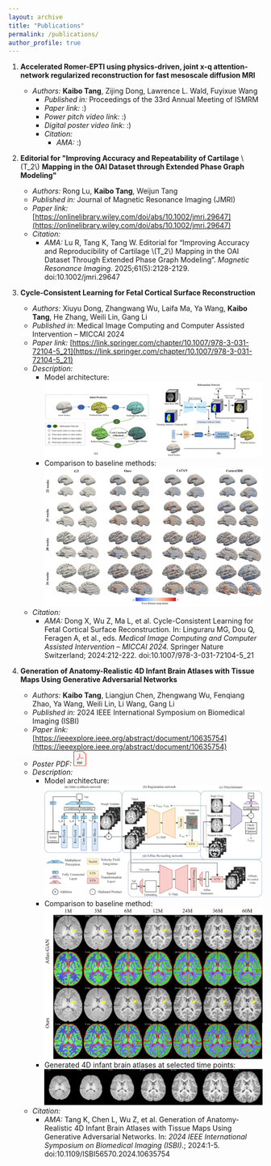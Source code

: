 ```yaml
---
layout: archive
title: "Publications"
permalink: /publications/
author_profile: true
---
```


1. **Accelerated Romer-EPTI using physics-driven, joint x-q attention-network regularized reconstruction for fast mesoscale diffusion MRI**
   * *Authors:* **Kaibo Tang**, Zijing Dong, Lawrence L. Wald, Fuyixue Wang 
       * *Published in:* Proceedings of the 33rd Annual Meeting of ISMRM
       * *Paper link:* :)
       * *Power pitch video link:* :)
       * *Digital poster video link:* :)
       * *Citation:* 
         * *AMA:* :)

2. **Editorial for "Improving Accuracy and Repeatability of Cartilage** \\(T_2\\) **Mapping in the OAI Dataset through Extended Phase Graph Modeling"**
   * *Authors:* Rong Lu, **Kaibo Tang**, Weijun Tang
    * *Published in:* Journal of Magnetic Resonance Imaging (JMRI)
    * *Paper link:* [https://onlinelibrary.wiley.com/doi/abs/10.1002/jmri.29647](https://onlinelibrary.wiley.com/doi/abs/10.1002/jmri.29647)
    * *Citation:* 
      * *AMA:* Lu R, Tang K, Tang W. Editorial for “Improving Accuracy and Reproducibility of Cartilage \\(T_2\\) Mapping in the OAI Dataset Through Extended Phase Graph Modeling”. *Magnetic Resonance Imaging.* 2025;61(5):2128-2129. doi:10.1002/jmri.29647

3. **Cycle-Consistent Learning for Fetal Cortical Surface Reconstruction**
   * *Authors:* Xiuyu Dong, Zhangwang Wu, Laifa Ma, Ya Wang, **Kaibo Tang**, He Zhang, Weili Lin, Gang Li
    * *Published in:* Medical Image Computing and Computer Assisted Intervention – MICCAI 2024
    * *Paper link:* [https://link.springer.com/chapter/10.1007/978-3-031-72104-5_21](https://link.springer.com/chapter/10.1007/978-3-031-72104-5_21)
    * *Description:*
      * Model architecture:
        ![Model architecture](/images/cc1.png)
      * Comparison to baseline methods:
        ![Comparison to baseline methods](/images/cc2.png)
    * *Citation:*
      * *AMA:* Dong X, Wu Z, Ma L, et al. Cycle-Consistent Learning for Fetal Cortical Surface Reconstruction. In: Linguraru MG, Dou Q, Feragen A, et al., eds. *Medical Image Computing and Computer Assisted Intervention – MICCAI 2024.* Springer Nature Switzerland; 2024:212-222. doi:10.1007/978-3-031-72104-5_21

4. **Generation of Anatomy-Realistic 4D Infant Brain Atlases with Tissue Maps Using Generative Adversarial Networks**
   * *Authors:* **Kaibo Tang**, Liangjun Chen, Zhengwang Wu, Fenqiang Zhao, Ya Wang, Weili Lin, Li Wang, Gang Li
    * *Published in:* 2024 IEEE International Symposium on Biomedical Imaging (ISBI)
    * *Paper link:* [https://ieeexplore.ieee.org/abstract/document/10635754](https://ieeexplore.ieee.org/abstract/document/10635754)
    * *Poster PDF:* [<img src="/images/pdf.png" width="25"/>](/files/902_poster_final.pdf)
    * *Description:*
      * Model architecture:
        ![Model architecture](/images/ISBI_fig1.png)
      * Comparison to baseline method:
        ![Comparison to baseline method](/images/ISBI_fig3.png)
      * Generated 4D infant brain atlases at selected time points:
        ![4D infant brain atlases after affine rescaling](/images/ISBI_fig2.png)
    * *Citation:*
      * *AMA:* Tang K, Chen L, Wu Z, et al. Generation of Anatomy-Realistic 4D Infant Brain Atlases with Tissue Maps Using Generative Adversarial Networks. In: *2024 IEEE International Symposium on Biomedical Imaging (ISBI).*; 2024:1-5. doi:10.1109/ISBI56570.2024.10635754

[//]: # (<br/><br/><br/><br/><br/><br/><br/><br/><br/>)

